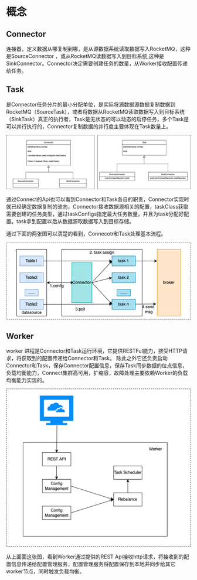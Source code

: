 # 概念

## Connector

连接器，定义数据从哪复制到哪，是从源数据系统读取数据写入RocketMQ，这种是SourceConnector
，或从RocketMQ读数据写入到目标系统,这种是SinkConnector。Connector决定需要创建任务的数量，从Worker接收配置传递给任务。

## Task

是Connector任务分片的最小分配单位，是实际将源数据源数据复制数据到RocketMQ（SourceTask），或者将数据从RocketMQ读取数据写入到目标系统（SinkTask）真正的执行者，Task是无状态的可以动态的启停任务，多个Task是可以并行执行的，Connector复制数据的并行度主要体现在Task数量上。

![RocketMQ基本模型](../picture/32rocketmq-connect/Connector-Task-Concept.png)

通过Connect的Api也可以看到Connector和Task各自的职责，Connector实现时就已经确定数据复制的流向，Connector接收数据源相关的配置，taskClass获取需要创建的任务类型，通过taskConfigs指定最大任务数量，并且为task分配好配置。task拿到配置以后从数据源取数据写入到目标存储。

通过下面的两张图可以清楚的看到，Connecotr和Task处理基本流程。

![RocketMQ基本模型](../picture/32rocketmq-connect/Connector-Task-process.png)


## Worker

worker 进程是Connector和Task运行环境，它提供RESTFul能力，接受HTTP请求，将获取到的配置传递给Connector和Task。
除此之外它还负责启动Connector和Task，保存Connector配置信息，保存Task同步数据的位点信息，负载均衡能力，Connect集群高可用，扩缩容，故障处理主要依赖Worker的负载均衡能力实现的。

![RocketMQ基本模型](../picture/32rocketmq-connect/worker.png)

从上面面这张图，看到Worker通过提供的REST Api接收http请求，将接收到的配置信息传递给配置管理服务，配置管理服务将配置保存到本地并同步给其它worker节点，同时触发负载均衡。
